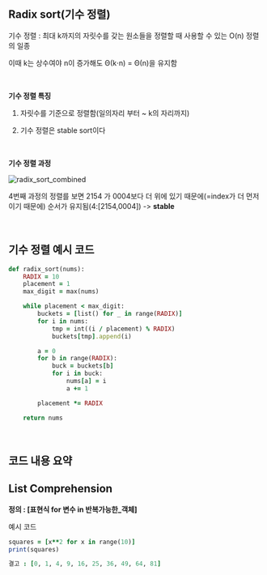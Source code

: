 ## Radix sort(기수 정렬)

기수 정렬 : 최대 k까지의 자릿수를 갖는 원소들을 정렬할 때 사용할 수 있는 O(n) 정렬의 일종

이때 k는 상수여야 n이 증가해도 Θ(k⋅n) = Θ(n)을 유지함 

<br/>

**기수 정렬 특징** 

1. 자릿수를 기준으로 정렬함(일의자리 부터 ~ k의 자리까지)

2. 기수 정렬은 stable sort이다

<br/>

**기수 정렬 과정**

![radix_sort_combined](https://github.com/user-attachments/assets/cb35f970-c3fc-4b04-8410-d280d879e11a)

4번째 과정의 정렬를 보면 2154 가 0004보다 더 위에 있기 때문에(=index가 더 먼저이기 때문에) 순서가 유지됨(4:[2154,0004]) -> **stable**

<br/>

## 기수 정렬 예시 코드 

```ruby
def radix_sort(nums):
    RADIX = 10
    placement = 1
    max_digit = max(nums)

    while placement < max_digit:
        buckets = [list() for _ in range(RADIX)]
        for i in nums:
            tmp = int((i / placement) % RADIX)
            buckets[tmp].append(i)

        a = 0
        for b in range(RADIX):
            buck = buckets[b]
            for i in buck:
                nums[a] = i
                a += 1

        placement *= RADIX

    return nums
```

<br/>

## 코드 내용 요약

## List Comprehension

**정의 : [표현식 for 변수 in 반복가능한_객체]**

예시 코드 

```ruby
squares = [x**2 for x in range(10)]
print(squares)

결고 : [0, 1, 4, 9, 16, 25, 36, 49, 64, 81]
```






















































































































